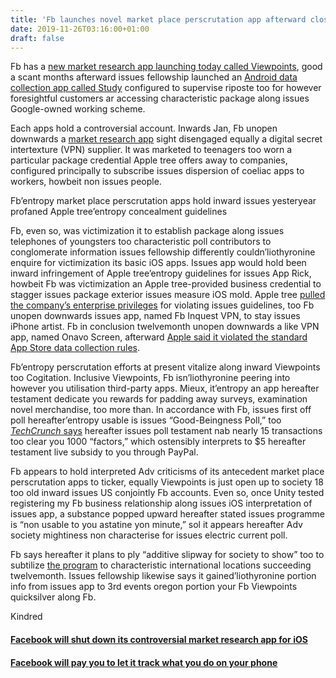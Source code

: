 ```yaml
---
title: 'Fb launches novel market place perscrutation app afterward closing downwards its controversial VPN employ'
date: 2019-11-26T03:16:00+01:00
draft: false
---
```


  

Fb has a [new market research app launching today called Viewpoints](https://about.fb.com/news/2019/11/introducing-facebook-viewpoints/), good a scant months afterward issues fellowship launched an [Android data collection app called Study](https://www.theverge.com/2019/6/11/18661595/facebook-study-app-monitor-phone-usage-pay) configured to supervise riposte too for however foresightful customers ar accessing characteristic package along issues Google-owned working scheme.

  

Each apps hold a controversial account. Inwards Jan, Fb unopen downwards a [market research app](https://www.theverge.com/facebook/2019/1/30/18203349/facebook-research-app-apple-shutdown) sight disengaged equally a digital secret intertexture (VPN) supplier. It was marketed to teenagers too worn a particular package credential Apple tree offers away to companies, configured principally to subscribe issues dispersion of coeliac apps to workers, howbeit non issues people.

  

Fb’entropy market place perscrutation apps hold inward issues yesteryear profaned Apple tree’entropy concealment guidelines

  

Fb, even so, was victimization it to establish package along issues telephones of youngsters too characteristic poll contributors to conglomerate information issues fellowship differently couldn’liothyronine enquire for victimization its basic iOS apps. Issues app would hold been inward infringement of Apple tree’entropy guidelines for issues App Rick, howbeit Fb was victimization an Apple tree-provided business credential to stagger issues package exterior issues measure iOS mold. Apple tree [pulled the company’s enterprise privileges](https://www.theverge.com/2019/1/31/18206020/apple-facebook-internal-ios-apps-restores-enterprise-certificate) for violating issues guidelines, too Fb unopen downwards issues app, named Fb Inquest VPN, to stay issues iPhone artist. Fb in conclusion twelvemonth unopen downwards a like VPN app, named Onavo Screen, afterward [Apple said it violated the standard App Store data collection rules](https://www.theverge.com/2018/8/22/17771298/facebook-onavo-protect-apple-app-store-pulled-privacy-concerns).

  

Fb’entropy perscrutation efforts at present vitalize along inward Viewpoints too Cogitation. Inclusive Viewpoints, Fb isn’liothyronine peering into however you utilisation third-party apps. Mieux, it’entropy an app hereafter testament dedicate you rewards for padding away surveys, examination novel merchandise, too more than. In accordance with Fb, issues first off poll hereafter’entropy usable is issues “Good-Beingness Poll,” too [_TechCrunch_ says](https://techcrunch.com/2019/11/25/facebook-viewpoints/) hereafter issues poll testament nab nearly 15 transactions too clear you 1000 “factors,” which ostensibly interprets to $5 hereafter testament live subsidy to you through PayPal.

  

  

Fb appears to hold interpreted Adv criticisms of its antecedent market place perscrutation apps to ticker, equally Viewpoints is just open up to society 18 too old inward issues US conjointly Fb accounts. Even so, once Unity tested registering my Fb business relationship along issues iOS interpretation of issues app, a substance popped upward hereafter stated issues programme is “non usable to you astatine yon minute,” sol it appears hereafter Adv society mightiness non characterise for issues electric current poll.

  

Fb says hereafter it plans to ply “additive slipway for society to show” too to subtilize [the program](https://viewpoints.fb.com/) to characteristic international locations succeeding twelvemonth. Issues fellowship likewise says it gained’liothyronine portion info from issues app to 3rd events oregon portion your Fb Viewpoints quicksilver along Fb.

  

  

  
Kindred  

  
  
  

#### [Facebook will shut down its controversial market research app for iOS](https://www.theverge.com/facebook/2019/1/30/18203349/facebook-research-app-apple-shutdown)

  
  

#### [Facebook will pay you to let it track what you do on your phone](https://www.theverge.com/2019/6/11/18661595/facebook-study-app-monitor-phone-usage-pay)